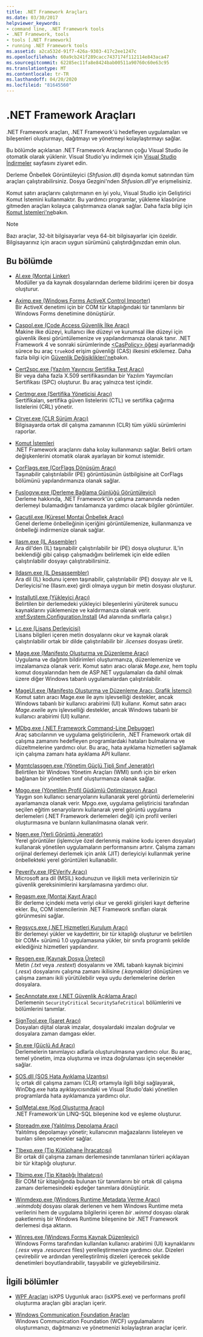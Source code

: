 ```yaml
---
title: .NET Framework Araçları
ms.date: 03/30/2017
helpviewer_keywords:
- command line, .NET Framework tools
- .NET Framework, tools
- tools [.NET Framework]
- running .NET Framework tools
ms.assetid: a2ca532d-91f7-426a-9303-417c2ee1247c
ms.openlocfilehash: 60a9cb241f289cacc7437174f112114e843aca47
ms.sourcegitcommit: 62285ec11fa8e8424bab00511a90760c60e63c95
ms.translationtype: MT
ms.contentlocale: tr-TR
ms.lasthandoff: 04/20/2020
ms.locfileid: "81645560"
---
```

# <a name="net-framework-tools"></a>.NET Framework Araçları

.NET Framework araçları, .NET Framework'ü hedefleyen uygulamaları ve bileşenleri oluşturmayı, dağıtmayı ve yönetmeyi kolaylaştırmayı sağlar.

Bu bölümde açıklanan .NET Framework Araçlarının çoğu Visual Studio ile otomatik olarak yüklenir. Visual Studio'yu indirmek için [Visual Studio İndirmeler](https://visualstudio.microsoft.com/downloads/?utm_medium=microsoft&utm_source=docs.microsoft.com&utm_campaign=inline+link&utm_content=download+vs2019) sayfasını ziyaret edin.

Derleme Önbellek Görüntüleyici (*Shfusion.dll)* dışında komut satırından tüm araçları çalıştırabilirsiniz. Dosya Gezgini'nden *Shfusion.dll'ye* erişmelisiniz.
  
Komut satırı araçlarını çalıştırmanın en iyi yolu, Visual Studio için Geliştirici Komut İstemini kullanmaktır. Bu yardımcı programlar, yükleme klasörüne gitmeden araçları kolayca çalıştırmanıza olanak sağlar. Daha fazla bilgi için [Komut İstemleri'ne](developer-command-prompt-for-vs.md)bakın.

> [!NOTE]
> Bazı araçlar, 32-bit bilgisayarlar veya 64-bit bilgisayarlar için özeldir. Bilgisayarınız için aracın uygun sürümünü çalıştırdığınızdan emin olun.

## <a name="in-this-section"></a>Bu bölümde

- [Al.exe (Montaj Linker)](al-exe-assembly-linker.md)  
Modüller ya da kaynak dosyalarından derleme bildirimi içeren bir dosya oluşturur.

- [Aximp.exe (Windows Forms ActiveX Control Importer)](aximp-exe-windows-forms-activex-control-importer.md)  
Bir ActiveX denetimi için bir COM tür kitaplığındaki tür tanımlarını bir Windows Forms denetimine dönüştürür.

- [Caspol.exe (Code Access Güvenlik İlke Aracı)](caspol-exe-code-access-security-policy-tool.md)  
Makine ilke düzeyi, kullanıcı ilke düzeyi ve kurumsal ilke düzeyi için güvenlik ilkesi görüntülemenize ve yapılandırmanıza olanak tanır. .NET Framework 4 ve sonraki sürümlerinde [ \<CasPolicy> öğesi](../configure-apps/file-schema/runtime/netfx40-legacysecuritypolicy-element.md) ayarlanmadığı sürece bu araç `true`kod erişim güvenliği (CAS) ilkesini etkilemez. Daha fazla bilgi için [Güvenlik Değişiklikleri'ne](https://docs.microsoft.com/previous-versions/dotnet/framework/security/security-changes)bakın.

- [Cert2spc.exe (Yazılım Yayıncısı Sertifika Test Aracı)](cert2spc-exe-software-publisher-certificate-test-tool.md)  
Bir veya daha fazla X.509 sertifikasından bir Yazılım Yayımcıları Sertifikası (SPC) oluşturur. Bu araç yalnızca test içindir.

- [Certmgr.exe (Sertifika Yöneticisi Aracı)](certmgr-exe-certificate-manager-tool.md)  
Sertifikaları, sertifika güven listelerini (CTL) ve sertifika çağırma listelerini (CRL) yönetir.

- [Clrver.exe (CLR Sürüm Aracı)](clrver-exe-clr-version-tool.md)  
Bilgisayarda ortak dil çalışma zamanının (CLR) tüm yüklü sürümlerini raporlar.

- [Komut İstemleri](developer-command-prompt-for-vs.md)  
.NET Framework araçlarını daha kolay kullanmanızı sağlar. Belirli ortam değişkenlerini otomatik olarak ayarlayan bir komut istemidir.

- [CorFlags.exe (CorFlags Dönüşüm Aracı)](corflags-exe-corflags-conversion-tool.md)  
Taşınabilir çalıştırılabilir (PE) görüntüsünün üstbilgisine ait CorFlags bölümünü yapılandırmanıza olanak sağlar.

- [Fuslogvw.exe (Derleme Bağlama Günlüğü Görüntüleyici)](fuslogvw-exe-assembly-binding-log-viewer.md)  
Derleme hakkında, .NET Framework'ün çalışma zamanında neden derlemeyi bulamadığını tanılamanıza yardımcı olacak bilgiler görüntüler.

- [Gacutil.exe (Küresel Montaj Önbellek Aracı)](gacutil-exe-gac-tool.md)  
Genel derleme önbelleğinin içeriğini görüntülemenize, kullanmanıza ve önbelleği indirmenize olanak sağlar.

- [Ilasm.exe (IL Assembler)](ilasm-exe-il-assembler.md)  
Ara dil'den (IL) taşınabilir çalıştırılabilir bir (PE) dosya oluşturur. IL'in beklendiği gibi çalışıp çalışmadığını belirlemek için elde edilen çalıştırılabilir dosyayı çalıştırabilirsiniz.

- [Ildasm.exe (IL Desassembler)](ildasm-exe-il-disassembler.md)  
Ara dil (IL) kodunu içeren taşınabilir, çalıştırılabilir (PE) dosyayı alır ve IL Derleyicisi'ne (Ilasm.exe) girdi olmaya uygun bir metin dosyası oluşturur.

- [Installutil.exe (Yükleyici Aracı)](installutil-exe-installer-tool.md)  
Belirtilen bir derlemedeki yükleyici bileşenlerini yürüterek sunucu kaynaklarını yüklemenize ve kaldırmanıza olanak verir. <xref:System.Configuration.Install> (Ad alanında sınıflarla çalışır.)

- [Lc.exe (Lisans Derleyicisi)](lc-exe-license-compiler.md)  
Lisans bilgileri içeren metin dosyalarını okur ve kaynak olarak çalıştırılabilir ortak bir dilde çalıştırılabilir bir *.licenses* dosyası üretir.

- [Mage.exe (Manifesto Oluşturma ve Düzenleme Aracı)](mage-exe-manifest-generation-and-editing-tool.md)  
Uygulama ve dağıtım bildirimleri oluşturmanıza, düzenlemenize ve imzalamanıza olanak verir. Komut satırı aracı olarak *Mage.exe,* hem toplu komut dosyalarından hem de ASP.NET uygulamaları da dahil olmak üzere diğer Windows tabanlı uygulamalardan çalıştırılabilir.

- [MageUI.exe (Manifesto Oluşturma ve Düzenleme Aracı, Grafik İstemci)](mageui-exe-manifest-generation-and-editing-tool-graphical-client.md)  
Komut satırı aracı Mage.exe ile aynı işlevselliği destekler, ancak Windows tabanlı bir kullanıcı arabirimi (UI) kullanır. Komut satırı aracı *Mage.exe*ile aynı işlevselliği destekler, ancak Windows tabanlı bir kullanıcı arabirimi (UI) kullanır.

- [MDbg.exe (.NET Framework Command-Line Debugger)](mdbg-exe.md)  
Araç satıcılarının ve uygulama geliştiricilerin, .NET Framework ortak dil çalışma zamanını hedefleyen programlardaki hataları bulmalarına ve düzeltmelerine yardımcı olur. Bu araç, hata ayıklama hizmetleri sağlamak için çalışma zamanı hata ayıklama API kullanır.

- [Mgmtclassgen.exe (Yönetim Güçlü Tipli Sınıf Jeneratör)](mgmtclassgen-exe.md)  
Belirtilen bir Windows Yönetim Araçları (WMI) sınıfı için bir erken bağlanan bir yönetilen sınıf oluşturmanıza olanak sağlar.

- [Mpgo.exe (Yönetilen Profil Güdümlü Optimizasyon Aracı)](mpgo-exe-managed-profile-guided-optimization-tool.md)  
Yaygın son kullanıcı senaryolarını kullanarak yerel görüntü derlemelerini ayarlamanıza olanak verir. Mpgo.exe, uygulama geliştiricisi tarafından seçilen eğitim senaryolarını kullanarak yerel görüntü uygulama derlemeleri (.NET Framework derlemeleri değil) için profil verileri oluşturmasına ve bunların kullanılmasına olanak verir.

- [Ngen.exe (Yerli Görüntü Jeneratör)](ngen-exe-native-image-generator.md)  
Yerel görüntüler (işlemciye özel derlenmiş makine kodu içeren dosyalar) kullanarak yönetilen uygulamaların performansını artırır. Çalışma zamanı orijinal derlemeyi derlemek için anlık (JIT) derleyiciyi kullanmak yerine önbellekteki yerel görüntüleri kullanabilir.

- [Peverify.exe (PEVerify Aracı)](peverify-exe-peverify-tool.md)  
Microsoft ara dil (MSIL) kodunuzun ve ilişkili meta verilerinizin tür güvenlik gereksinimlerini karşılamasına yardımcı olur.

- [Regasm.exe (Montaj Kayıt Aracı)](regasm-exe-assembly-registration-tool.md)  
Bir derleme içindeki meta veriyi okur ve gerekli girişleri kayıt defterine ekler. Bu, COM istemcilerinin .NET Framework sınıfları olarak görünmesini sağlar.

- [Regsvcs.exe (.NET Hizmetleri Kurulum Aracı)](regsvcs-exe-net-services-installation-tool.md)  
Bir derlemeyi yükler ve kaydettirir, bir tür kitaplığı oluşturur ve belirtilen bir COM+ sürümü 1.0 uygulamasına yükler, bir sınıfa programlı şekilde eklediğiniz hizmetleri yapılandırır.

- [Resgen.exe (Kaynak Dosya Üreteci)](resgen-exe-resource-file-generator.md)  
Metin *(.txt* veya *.restext*) dosyalarını ve XML tabanlı kaynak biçimini (*.resx*) dosyalarını çalışma zamanı ikilisine *(.kaynaklar)* dönüştüren ve çalışma zamanı ikili yürütülebilir veya uydu derlemelerine derlen dosyalara.

- [SecAnnotate.exe (.NET Güvenlik Açıklama Aracı)](secannotate-exe-net-security-annotator-tool.md)  
Derlemenin `SecurityCritical` `SecuritySafeCritical` bölümlerini ve bölümlerini tanımlar.

- [SignTool.exe (İşaret Aracı)](signtool-exe.md)  
Dosyaları dijital olarak imzalar, dosyalardaki imzaları doğrular ve dosyalara zaman damgası ekler.

- [Sn.exe (Güçlü Ad Aracı)](sn-exe-strong-name-tool.md)  
Derlemelerin tanımlayıcı adlarla oluşturulmasına yardımcı olur. Bu araç, temel yönetim, imza oluşturma ve imza doğrulaması için seçenekler sağlar.

- [SOS.dll (SOS Hata Ayıklama Uzantısı)](sos-dll-sos-debugging-extension.md)  
İç ortak dil çalışma zamanı (CLR) ortamıyla ilgili bilgi sağlayarak, WinDbg.exe hata ayıklayıcısındaki ve Visual Studio'daki yönetilen programlarda hata ayıklamanıza yardımcı olur.

- [SqlMetal.exe (Kod Oluşturma Aracı)](sqlmetal-exe-code-generation-tool.md)  
.NET Framework'ün LINQ-SQL bileşenine kod ve eşleme oluşturur.

- [Storeadm.exe (Yalıtılmış Depolama Aracı)](storeadm-exe-isolated-storage-tool.md)  
Yalıtılmış depolamayı yönetir; kullanıcının mağazalarını listeleyen ve bunları silen seçenekler sağlar.

- [Tlbexp.exe (Tip Kütüphane İhracatçısı)](tlbexp-exe-type-library-exporter.md)  
Bir ortak dil çalışma zamanı derlemesinde tanımlanan türleri açıklayan bir tür kitaplığı oluşturur.

- [Tlbimp.exe (Tip Kitaplığı İthalatçısı)](tlbimp-exe-type-library-importer.md)  
Bir COM tür kitaplığında bulunan tür tanımlarını bir ortak dil çalışma zamanı derlemesindeki eşdeğer tanımlara dönüştürür.

- [Winmdexp.exe (Windows Runtime Metadata Verme Aracı)](winmdexp-exe-windows-runtime-metadata-export-tool.md)  
*.winmdobj* dosyası olarak derlenen ve hem Windows Runtime meta verilerini hem de uygulama bilgilerini içeren *bir .winmd* dosyası olarak paketlenmiş bir Windows Runtime bileşenine bir .NET Framework derlemesi dışa aktarın.

- [Winres.exe (Windows Forms Kaynak Düzenleyici)](winres-exe-windows-forms-resource-editor.md)  
Windows Forms tarafından kullanılan kullanıcı arabirimi (UI) kaynaklarını *(.resx* veya *.resources* files) yerelleştirmenize yardımcı olur. Dizeleri çevirebilir ve ardından yerelleştirilmiş dizeleri içerecek şekilde denetimleri boyutlandırabilir, taşıyabilir ve gizleyebilirsiniz.

## <a name="related-sections"></a>İlgili bölümler

- [WPF Araçları](https://docs.microsoft.com/previous-versions/ms742404(v=vs.110))  
isXPS Uygunluk aracı (isXPS.exe) ve performans profil oluşturma araçları gibi araçları içerir.

- [Windows Communication Foundation Araçları](../wcf/tools.md)  
Windows Communication Foundation (WCF) uygulamalarını oluşturmanızı, dağıtmanızı ve yönetmenizi kolaylaştıran araçlar içerir.
